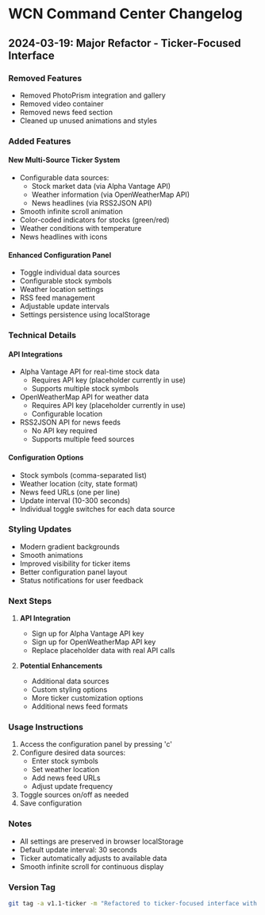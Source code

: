 # WCN Command Center Changelog

## 2024-03-19: Major Refactor - Ticker-Focused Interface

### Removed Features
- Removed PhotoPrism integration and gallery
- Removed video container
- Removed news feed section
- Cleaned up unused animations and styles

### Added Features
#### New Multi-Source Ticker System
- Configurable data sources:
  - Stock market data (via Alpha Vantage API)
  - Weather information (via OpenWeatherMap API)
  - News headlines (via RSS2JSON API)
- Smooth infinite scroll animation
- Color-coded indicators for stocks (green/red)
- Weather conditions with temperature
- News headlines with icons

#### Enhanced Configuration Panel
- Toggle individual data sources
- Configurable stock symbols
- Weather location settings
- RSS feed management
- Adjustable update intervals
- Settings persistence using localStorage

### Technical Details
#### API Integrations
- Alpha Vantage API for real-time stock data
  - Requires API key (placeholder currently in use)
  - Supports multiple stock symbols
- OpenWeatherMap API for weather data
  - Requires API key (placeholder currently in use)
  - Configurable location
- RSS2JSON API for news feeds
  - No API key required
  - Supports multiple feed sources

#### Configuration Options
- Stock symbols (comma-separated list)
- Weather location (city, state format)
- News feed URLs (one per line)
- Update interval (10-300 seconds)
- Individual toggle switches for each data source

### Styling Updates
- Modern gradient backgrounds
- Smooth animations
- Improved visibility for ticker items
- Better configuration panel layout
- Status notifications for user feedback

### Next Steps
1. **API Integration**
   - Sign up for Alpha Vantage API key
   - Sign up for OpenWeatherMap API key
   - Replace placeholder data with real API calls

2. **Potential Enhancements**
   - Additional data sources
   - Custom styling options
   - More ticker customization options
   - Additional news feed formats

### Usage Instructions
1. Access the configuration panel by pressing 'c'
2. Configure desired data sources:
   - Enter stock symbols
   - Set weather location
   - Add news feed URLs
   - Adjust update frequency
3. Toggle sources on/off as needed
4. Save configuration

### Notes
- All settings are preserved in browser localStorage
- Default update interval: 30 seconds
- Ticker automatically adjusts to available data
- Smooth infinite scroll for continuous display

### Version Tag
```bash
git tag -a v1.1-ticker -m "Refactored to ticker-focused interface with multiple data sources"
``` 